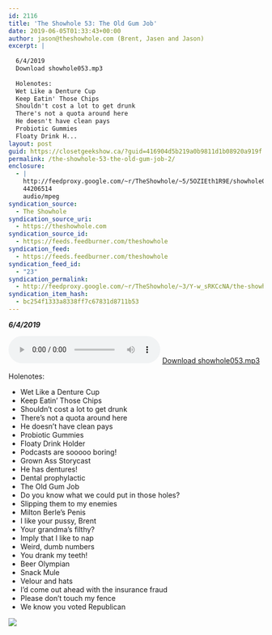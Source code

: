 ```yaml
---
id: 2116
title: 'The Showhole 53: The Old Gum Job'
date: 2019-06-05T01:33:43+00:00
author: jason@theshowhole.com (Brent, Jasen and Jason)
excerpt: |
  
  6/4/2019
  Download showhole053.mp3
  
  Holenotes:
  Wet Like a Denture Cup
  Keep Eatin' Those Chips
  Shouldn't cost a lot to get drunk
  There's not a quota around here
  He doesn't have clean pays
  Probiotic Gummies
  Floaty Drink H...
layout: post
guid: https://closetgeekshow.ca/?guid=416904d5b219a0b9811d1b08920a919f
permalink: /the-showhole-53-the-old-gum-job-2/
enclosure:
  - |
    http://feedproxy.google.com/~r/TheShowhole/~5/5OZIEth1R9E/showhole053.mp3
    44206514
    audio/mpeg
syndication_source:
  - The Showhole
syndication_source_uri:
  - https://theshowhole.com
syndication_source_id:
  - https://feeds.feedburner.com/theshowhole
syndication_feed:
  - https://feeds.feedburner.com/theshowhole
syndication_feed_id:
  - "23"
syndication_permalink:
  - http://feedproxy.google.com/~r/TheShowhole/~3/Y-w_sRKCcNA/the-showhole-53-the-old-gum-job
syndication_item_hash:
  - bc254f1333a8338ff7c67831d8711b53
---
```

<div class="posthaven-post-body">
  <p>
    <b><i>6/4/2019</i></b>
  </p>
  
  <p>
    <div class="posthaven-file posthaven-file-audio posthaven-file-state-processed" id="posthaven_audio_2272615" >
      <audio controls src="https://phaven-prod.s3.amazonaws.com/files/audio_part/asset/2272615/eeCHLE_DzN1jfvH2iGt5k7Uhikw/showhole053.mp3" type="audio/mpeg"></audio> <a class="posthaven-file-download" download href="https://phaven-prod.s3.amazonaws.com/files/audio_part/asset/2272615/eeCHLE_DzN1jfvH2iGt5k7Uhikw/showhole053.mp3">Download showhole053.mp3</a>
    </div>
  </p>
  
  <p>
    Holenotes:
  </p>
  
  <ul>
    <li>
      Wet Like a Denture Cup
    </li>
    <li>
      Keep Eatin&#8217; Those Chips
    </li>
    <li>
      Shouldn&#8217;t cost a lot to get drunk
    </li>
    <li>
      There&#8217;s not a quota around here
    </li>
    <li>
      He doesn&#8217;t have clean pays
    </li>
    <li>
      Probiotic Gummies
    </li>
    <li>
      Floaty Drink Holder
    </li>
    <li>
      Podcasts are sooooo boring!
    </li>
    <li>
      Grown Ass Storycast
    </li>
    <li>
      He has dentures!
    </li>
    <li>
      Dental prophylactic
    </li>
    <li>
      The Old Gum Job
    </li>
    <li>
      Do you know what we could put in those holes?
    </li>
    <li>
      Slipping them to my enemies
    </li>
    <li>
      Milton Berle&#8217;s Penis
    </li>
    <li>
      I like your pussy, Brent
    </li>
    <li>
      Your grandma&#8217;s filthy?
    </li>
    <li>
      Imply that I like to nap
    </li>
    <li>
      Weird, dumb numbers
    </li>
    <li>
      You drank my teeth!
    </li>
    <li>
      Beer Olympian
    </li>
    <li>
      Snack Mule
    </li>
    <li>
      Velour and hats
    </li>
    <li>
      I&#8217;d come out ahead with the insurance fraud
    </li>
    <li>
      Please don&#8217;t touch my fence
    </li>
    <li>
      We know you voted Republican
    </li>
  </ul>
  
  <div class="posthaven-gallery" id="posthaven_gallery[1436203]">
    <p class="posthaven-file posthaven-file-image posthaven-file-state-processed">
      <img class="posthaven-gallery-image" src="https://phaven-prod.s3.amazonaws.com/files/image_part/asset/2272616/plsMzt1o0CUkQv0QmKFvhhX-r3A/medium_showhole53image.JPG" data-posthaven-state='processed'
data-medium-src='https://phaven-prod.s3.amazonaws.com/files/image_part/asset/2272616/plsMzt1o0CUkQv0QmKFvhhX-r3A/medium_showhole53image.JPG'
data-medium-width='277'
data-medium-height='450'
data-large-src='https://phaven-prod.s3.amazonaws.com/files/image_part/asset/2272616/plsMzt1o0CUkQv0QmKFvhhX-r3A/large_showhole53image.JPG'
data-large-width='277'
data-large-height='450'
data-thumb-src='https://phaven-prod.s3.amazonaws.com/files/image_part/asset/2272616/plsMzt1o0CUkQv0QmKFvhhX-r3A/thumb_showhole53image.JPG'
data-thumb-width='200'
data-thumb-height='200'
data-xlarge-src='https://phaven-prod.s3.amazonaws.com/files/image_part/asset/2272616/plsMzt1o0CUkQv0QmKFvhhX-r3A/xlarge_showhole53image.JPG'
data-xlarge-width='277'
data-xlarge-height='450'
data-orig-src='https://phaven-prod.s3.amazonaws.com/files/image_part/asset/2272616/plsMzt1o0CUkQv0QmKFvhhX-r3A/showhole53image.JPG'
data-orig-width='277'
data-orig-height='450'
data-posthaven-id='2272616' />
    </p></p>
  </div></p>
</div>